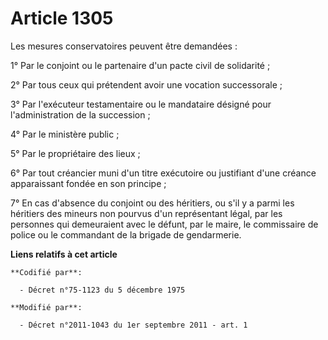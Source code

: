 # Article 1305

Les mesures conservatoires peuvent être demandées : 

1° Par le conjoint ou le partenaire d'un pacte civil de solidarité ; 

2° Par tous ceux qui prétendent avoir une vocation successorale ; 

3° Par l'exécuteur testamentaire ou le mandataire désigné pour l'administration de la succession ; 

4° Par le ministère public ; 

5° Par le propriétaire des lieux ; 

6° Par tout créancier muni d'un titre exécutoire ou justifiant d'une créance apparaissant fondée en son principe ; 

7° En cas d'absence du conjoint ou des héritiers, ou s'il y a parmi les héritiers des mineurs non pourvus d'un représentant
légal, par les personnes qui demeuraient avec le défunt, par le maire, le commissaire de police ou le commandant de la
brigade de gendarmerie.

**Liens relatifs à cet article**

	**Codifié par**:

	  - Décret n°75-1123 du 5 décembre 1975

	**Modifié par**:

	  - Décret n°2011-1043 du 1er septembre 2011 - art. 1
